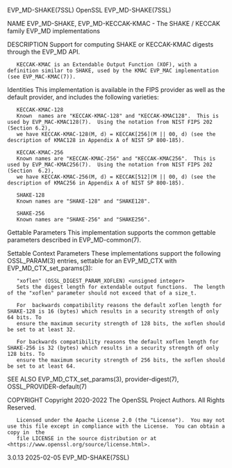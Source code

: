 EVP_MD-SHAKE(7SSL)							    OpenSSL							    EVP_MD-SHAKE(7SSL)

NAME
       EVP_MD-SHAKE, EVP_MD-KECCAK-KMAC - The SHAKE / KECCAK family EVP_MD implementations

DESCRIPTION
       Support for computing SHAKE or KECCAK-KMAC digests through the EVP_MD API.

       KECCAK-KMAC is an Extendable Output Function (XOF), with a definition similar to SHAKE, used by the KMAC EVP_MAC implementation (see EVP_MAC-KMAC(7)).

   Identities
       This implementation is available in the FIPS provider as well as the default provider, and includes the following varieties:

       KECCAK-KMAC-128
	   Known  names are "KECCAK-KMAC-128" and "KECCAK-KMAC128".  This is used by EVP_MAC-KMAC128(7).  Using the notation from NIST FIPS 202 (Section 6.2),
	   we have KECCAK-KMAC-128(M, d) = KECCAK[256](M || 00, d) (see the description of KMAC128 in Appendix A of NIST SP 800-185).

       KECCAK-KMAC-256
	   Known names are "KECCAK-KMAC-256" and "KECCAK-KMAC256".  This is used by EVP_MAC-KMAC256(7).	 Using the notation from NIST FIPS 202 (Section	 6.2),
	   we have KECCAK-KMAC-256(M, d) = KECCAK[512](M || 00, d) (see the description of KMAC256 in Appendix A of NIST SP 800-185).

       SHAKE-128
	   Known names are "SHAKE-128" and "SHAKE128".

       SHAKE-256
	   Known names are "SHAKE-256" and "SHAKE256".

   Gettable Parameters
       This implementation supports the common gettable parameters described in EVP_MD-common(7).

   Settable Context Parameters
       These implementations support the following OSSL_PARAM(3) entries, settable for an EVP_MD_CTX with EVP_MD_CTX_set_params(3):

       "xoflen" (OSSL_DIGEST_PARAM_XOFLEN) <unsigned integer>
	   Sets the digest length for extendable output functions.  The length of the "xoflen" parameter should not exceed that of a size_t.

	   For	backwards compatibility reasons the default xoflen length for SHAKE-128 is 16 (bytes) which results in a security strength of only 64 bits. To
	   ensure the maximum security strength of 128 bits, the xoflen should be set to at least 32.

	   For backwards compatibility reasons the default xoflen length for SHAKE-256 is 32 (bytes) which results in a security strength of only 128 bits. To
	   ensure the maximum security strength of 256 bits, the xoflen should be set to at least 64.

SEE ALSO
       EVP_MD_CTX_set_params(3), provider-digest(7), OSSL_PROVIDER-default(7)

COPYRIGHT
       Copyright 2020-2022 The OpenSSL Project Authors. All Rights Reserved.

       Licensed under the Apache License 2.0 (the "License").  You may not use this file except in compliance with the License.	 You can obtain a copy in  the
       file LICENSE in the source distribution or at <https://www.openssl.org/source/license.html>.

3.0.13									  2025-02-05							    EVP_MD-SHAKE(7SSL)
